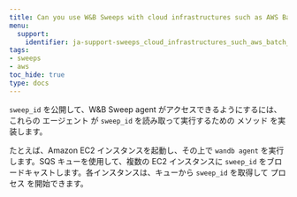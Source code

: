 ```yaml
---
title: Can you use W&B Sweeps with cloud infrastructures such as AWS Batch, ECS, etc.?
menu:
  support:
    identifier: ja-support-sweeps_cloud_infrastructures_such_aws_batch_ecs
tags:
- sweeps
- aws
toc_hide: true
type: docs
---
```


`sweep_id` を公開して、W&B Sweep agent がアクセスできるようにするには、これらの エージェント が `sweep_id` を読み取って実行するための メソッド を実装します。

たとえば、Amazon EC2 インスタンスを起動し、その上で `wandb agent` を実行します。SQS キューを使用して、複数の EC2 インスタンスに `sweep_id` をブロードキャストします。各インスタンスは、キューから `sweep_id` を取得して プロセス を開始できます。
